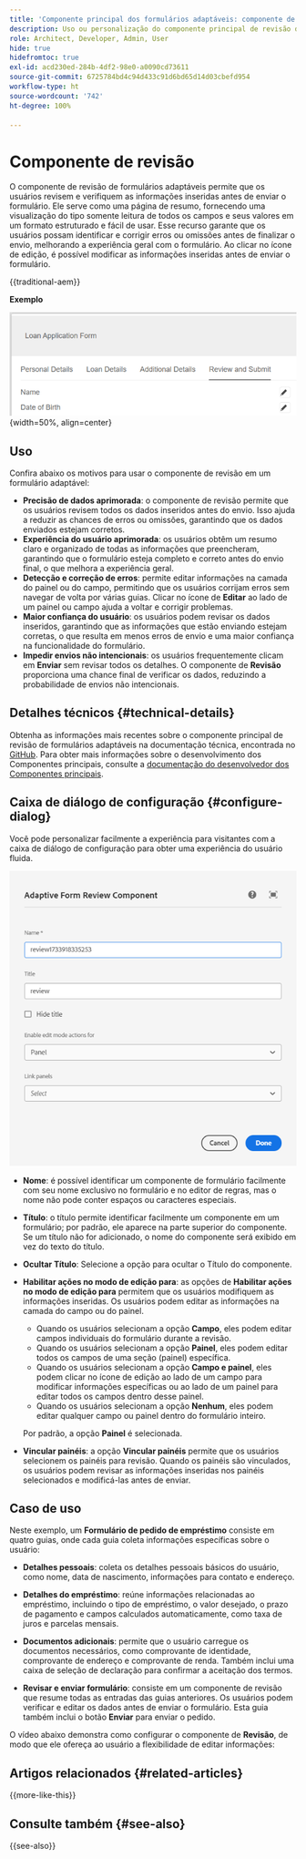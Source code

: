 ```yaml
---
title: 'Componente principal dos formulários adaptáveis: componente de revisão'
description: Uso ou personalização do componente principal de revisão de formulários adaptáveis.
role: Architect, Developer, Admin, User
hide: true
hidefromtoc: true
exl-id: acd230ed-284b-4df2-98e0-a0090cd73611
source-git-commit: 6725784bd4c94d433c91d6bd65d14d03cbefd954
workflow-type: ht
source-wordcount: '742'
ht-degree: 100%

---
```



# Componente de revisão

O componente de revisão de formulários adaptáveis permite que os usuários revisem e verifiquem as informações inseridas antes de enviar o formulário. Ele serve como uma página de resumo, fornecendo uma visualização do tipo somente leitura de todos os campos e seus valores em um formato estruturado e fácil de usar. Esse recurso garante que os usuários possam identificar e corrigir erros ou omissões antes de finalizar o envio, melhorando a experiência geral com o formulário. Ao clicar no ícone de edição, é possível modificar as informações inseridas antes de enviar o formulário.

{{traditional-aem}}

**Exemplo**

![Componente de revisão](/help/adaptive-forms/assets/review-component.png){width=50%, align=center}

## Uso

Confira abaixo os motivos para usar o componente de revisão em um formulário adaptável:

- **Precisão de dados aprimorada**: o componente de revisão permite que os usuários revisem todos os dados inseridos antes do envio. Isso ajuda a reduzir as chances de erros ou omissões, garantindo que os dados enviados estejam corretos.
- **Experiência do usuário aprimorada**: os usuários obtêm um resumo claro e organizado de todas as informações que preencheram, garantindo que o formulário esteja completo e correto antes do envio final, o que melhora a experiência geral.
- **Detecção e correção de erros**: permite editar informações na camada do painel ou do campo, permitindo que os usuários corrijam erros sem navegar de volta por várias guias. Clicar no ícone de **Editar** ao lado de um painel ou campo ajuda a voltar e corrigir problemas.
- **Maior confiança do usuário**: os usuários podem revisar os dados inseridos, garantindo que as informações que estão enviando estejam corretas, o que resulta em menos erros de envio e uma maior confiança na funcionalidade do formulário.
- **Impedir envios não intencionais**: os usuários frequentemente clicam em **Enviar** sem revisar todos os detalhes. O componente de **Revisão** proporciona uma chance final de verificar os dados, reduzindo a probabilidade de envios não intencionais.


## Detalhes técnicos {#technical-details}

Obtenha as informações mais recentes sobre o componente principal de revisão de formulários adaptáveis na documentação técnica, encontrada no [GitHub](https://github.com/adobe/aem-core-forms-components/tree/master/ui.af.apps/src/main/content/jcr_root/apps/core/fd/components/form/textinput/v1/textinput). Para obter mais informações sobre o desenvolvimento dos Componentes principais, consulte a [documentação do desenvolvedor dos Componentes principais](/help/developing/overview.md).

## Caixa de diálogo de configuração {#configure-dialog}

Você pode personalizar facilmente a experiência para visitantes com a caixa de diálogo de configuração para obter uma experiência do usuário fluida.

![Caixa de diálogo de configuração](/help/adaptive-forms/assets/review-component-configure-dialog.png)

- **Nome**: é possível identificar um componente de formulário facilmente com seu nome exclusivo no formulário e no editor de regras, mas o nome não pode conter espaços ou caracteres especiais.

- **Título**: o título permite identificar facilmente um componente em um formulário; por padrão, ele aparece na parte superior do componente. Se um título não for adicionado, o nome do componente será exibido em vez do texto do título.
- **Ocultar Título**: Selecione a opção para ocultar o Título do componente.
- **Habilitar ações no modo de edição para**: as opções de **Habilitar ações no modo de edição para** permitem que os usuários modifiquem as informações inseridas. Os usuários podem editar as informações na camada do campo ou do painel.
   - Quando os usuários selecionam a opção **Campo**, eles podem editar campos individuais do formulário durante a revisão.
   - Quando os usuários selecionam a opção **Painel**, eles podem editar todos os campos de uma seção (painel) específica.
   - Quando os usuários selecionam a opção **Campo e painel**, eles podem clicar no ícone de edição ao lado de um campo para modificar informações específicas ou ao lado de um painel para editar todos os campos dentro desse painel.
   - Quando os usuários selecionam a opção **Nenhum**, eles podem editar qualquer campo ou painel dentro do formulário inteiro.

  Por padrão, a opção **Painel** é selecionada.

- **Vincular painéis**: a opção **Vincular painéis** permite que os usuários selecionem os painéis para revisão. Quando os painéis são vinculados, os usuários podem revisar as informações inseridas nos painéis selecionados e modificá-las antes de enviar.

## Caso de uso

Neste exemplo, um **Formulário de pedido de empréstimo** consiste em quatro guias, onde cada guia coleta informações específicas sobre o usuário:

- **Detalhes pessoais**: coleta os detalhes pessoais básicos do usuário, como nome, data de nascimento, informações para contato e endereço.

- **Detalhes do empréstimo**: reúne informações relacionadas ao empréstimo, incluindo o tipo de empréstimo, o valor desejado, o prazo de pagamento e campos calculados automaticamente, como taxa de juros e parcelas mensais.

- **Documentos adicionais**: permite que o usuário carregue os documentos necessários, como comprovante de identidade, comprovante de endereço e comprovante de renda. Também inclui uma caixa de seleção de declaração para confirmar a aceitação dos termos.

- **Revisar e enviar formulário**: consiste em um componente de revisão que resume todas as entradas das guias anteriores. Os usuários podem verificar e editar os dados antes de enviar o formulário. Esta guia também inclui o botão **Enviar** para enviar o pedido.

O vídeo abaixo demonstra como configurar o componente de **Revisão**, de modo que ele ofereça ao usuário a flexibilidade de editar informações:

## Artigos relacionados {#related-articles}

{{more-like-this}}

## Consulte também {#see-also}

{{see-also}}
